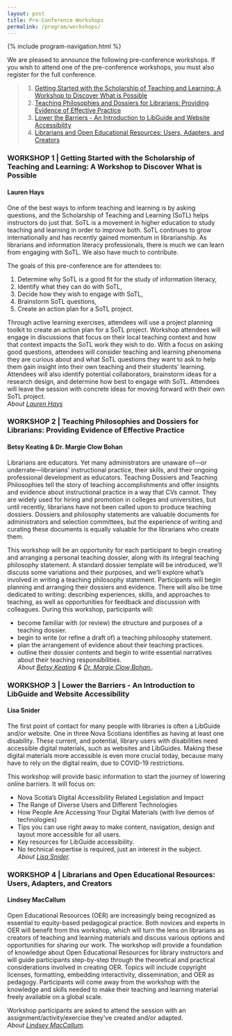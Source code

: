 ```yaml
---
layout: post
title: Pre-Conference Workshops
permalink: /program/workshops/
---
```


{% include program-navigation.html %}


We are pleased to announce the following pre-conference workshops. If you wish to attend one of the pre-conference workshops, you must also register for the full conference.  

>1. [Getting Started with the Scholarship of Teaching and Learning: A Workshop to Discover What is Possible](/program/workshops#workshop-1)
> 2. [Teaching Philosophies and Dossiers for Librarians: Providing Evidence of Effective Practice](/program/workshops#workshop-2)
> 3. [Lower the Barriers - An Introduction to LibGuide and Website Accessibility](/program/workshops#workshop-3)
> 4. [Librarians and Open Educational Resources: Users, Adapters, and Creators](/program/workshops#workshop-4)

### <a name="workshop-1"></a>WORKSHOP 1 | Getting Started with the Scholarship of Teaching and Learning: A Workshop to Discover What is Possible

#### Lauren Hays   
One of the best ways to inform teaching and learning is by asking questions, and the Scholarship of Teaching and Learning (SoTL) helps instructors do just that. SoTL is a movement in higher education to study teaching and learning in order to improve both. SoTL continues to grow internationally and has recently gained momentum in librarianship. As librarians and information literacy professionals, there is much we can learn from engaging with SoTL. We also have much to contribute.

The goals of this pre-conference are for attendees to:

1.	Determine why SoTL is a good fit for the study of information literacy,
2.	Identify what they can do with SoTL,
3.	Decide how they wish to engage with SoTL,
4.	Brainstorm SoTL questions,
5.	Create an action plan for a SoTL project.

Through active learning exercises, attendees will use a project planning toolkit to create an action plan for a SoTL project. Workshop attendees will engage in discussions that focus on their local teaching context and how that context impacts the SoTL work they wish to do. With a focus on asking good questions, attendees will consider teaching and learning phenomena they are curious about and what SoTL questions they want to ask to help them gain insight into their own teaching and their students’ learning. Attendees will also identify potential collaborators, brainstorm ideas for a research design, and determine how best to engage with SoTL. Attendees will leave the session with concrete ideas for moving forward with their own SoTL project.  
*About [Lauren Hays](/program/speakers#hays)*

### <a name="workshop-2"></a>WORKSHOP 2 | Teaching Philosophies and Dossiers for Librarians: Providing Evidence of Effective Practice

#### Betsy Keating & Dr. Margie Clow Bohan  
Librarians are educators. Yet many administrators are unaware of—or underrate—librarians’ instructional practice, their skills, and their ongoing professional development as educators. Teaching Dossiers and Teaching Philosophies tell the story of teaching accomplishments and offer insights and evidence about instructional practice in a way that CVs cannot. They are widely used for hiring and promotion in colleges and universities, but until recently, librarians have not been called upon to produce teaching dossiers. Dossiers and philosophy statements are valuable documents for administrators and selection committees, but the experience of writing and curating these documents is equally valuable for the librarians who create them.

This workshop will be an opportunity for each participant to begin creating and arranging a personal teaching dossier, along with its integral teaching philosophy statement. A standard dossier template will be introduced, we’ll discuss some variations and their purposes, and we’ll explore what’s involved in writing a teaching philosophy statement. Participants will begin planning and arranging their dossiers and evidence. There will also be time dedicated to writing: describing experiences, skills, and approaches to teaching, as well as opportunities for feedback and discussion with colleagues. During this workshop, participants will:

- become familiar with (or review) the structure and purposes of a teaching dossier.
- begin to write (or refine a draft of) a teaching philosophy statement.
- plan the arrangement of evidence about their teaching practices.
- outline their dossier contents and begin to write essential narratives about their teaching responsibilities.  
*About [Betsy Keating](/program/speakers#keating) & [Dr. Margie Clow Bohan.](/program/speakers#bohan).*

### <a name="workshop-3"></a>WORKSHOP 3 | Lower the Barriers - An Introduction to LibGuide and Website Accessibility

#### Lisa Snider  
The first point of contact for many people with libraries is often a LibGuide and/or website. One in three Nova Scotians identifies as having at least one disability. These current, and potential, library users with disabilities need accessible digital materials, such as websites and LibGuides. Making these digital materials more accessible is even more crucial today, because many have to rely on the digital realm, due to COVID-19 restrictions.  

This workshop will provide basic information to start the journey of lowering online barriers. It will focus on:
- Nova Scotia’s Digital Accessibility Related Legislation and Impact
- The Range of Diverse Users and Different Technologies  
- How People Are Accessing Your Digital Materials (with live demos of technologies)
- Tips you can use right away to make content, navigation, design and layout more accessible for all users.
- Key resources for LibGuide accessibility.
- No technical expertise is required, just an interest in the subject.  
*About [Lisa Snider](/program/speakers#snider).*

### <a name="workshop-4"></a>WORKSHOP 4 | Librarians and Open Educational Resources: Users, Adapters, and Creators

#### Lindsey MacCallum  
Open Educational Resources (OER) are increasingly being recognized as essential to equity-based pedagogical practice. Both novices and experts in OER will benefit from this workshop, which will turn the lens on librarians as creators of teaching and learning materials and discuss various options and opportunities for sharing our work. The workshop will provide a foundation of knowledge about Open Educational Resources for library instructors and will guide participants step-by-step through the theoretical and practical considerations involved in creating OER. Topics will include copyright licenses, formatting, embedding interactivity, dissemination, and OER as pedagogy. Participants will come away from the workshop with the knowledge and skills needed to make their teaching and learning material freely available on a global scale.

Workshop participants are asked to attend the session with an assignment/activity/exercise they've created and/or adapted.  
*About [Lindsey MacCallum](/program/speakers#maccallum).*
